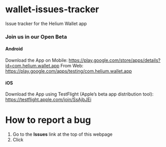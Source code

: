 # wallet-issues-tracker
Issue tracker for the Helium Wallet app

### Join us in our Open Beta

#### Android
Download the App on Mobile: https://play.google.com/store/apps/details?id=com.helium.wallet.app
From Web: https://play.google.com/apps/testing/com.helium.wallet.app

#### iOS
Download the App using TestFlight (Apple’s beta app distribution tool): https://testflight.apple.com/join/SsAjbJEi

# How to report a bug
1. Go to the **Issues** link at the top of this webpage
2. Click 
